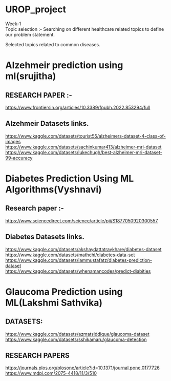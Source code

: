 # UROP_project

Week-1  
Topic selection :- Searching on different healthcare related topics to define our problem statement.    

Selected topics related to common diseases.    

# Alzehmeir prediction using ml(srujitha)     
## RESEARCH PAPER :-   
https://www.frontiersin.org/articles/10.3389/fpubh.2022.853294/full    
## Alzehmeir Datasets links.   
https://www.kaggle.com/datasets/tourist55/alzheimers-dataset-4-class-of-images  
https://www.kaggle.com/datasets/sachinkumar413/alzheimer-mri-dataset  
https://www.kaggle.com/datasets/lukechugh/best-alzheimer-mri-dataset-99-accuracy  

# Diabetes Prediction Using ML Algorithms(Vyshnavi)  
## Research paper :-  
https://www.sciencedirect.com/science/article/pii/S1877050920300557    
## Diabetes Datasets links.   

https://www.kaggle.com/datasets/akshaydattatraykhare/diabetes-dataset   
https://www.kaggle.com/datasets/mathchi/diabetes-data-set   
https://www.kaggle.com/datasets/iammustafatz/diabetes-prediction-dataset   
https://www.kaggle.com/datasets/whenamancodes/predict-diabities  

# Glaucoma Prediction using ML(Lakshmi Sathvika)  
## DATASETS:  
https://www.kaggle.com/datasets/azmatsiddique/glaucoma-dataset  
https://www.kaggle.com/datasets/sshikamaru/glaucoma-detection  

## RESEARCH PAPERS  

https://journals.plos.org/plosone/article?id=10.1371/journal.pone.0177726  
https://www.mdpi.com/2075-4418/11/3/510
